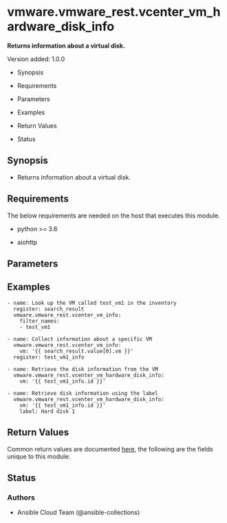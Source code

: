 # vmware.vmware_rest.vcenter_vm_hardware_disk_info

**Returns information about a virtual disk.**

Version added: 1.0.0


* Synopsis


* Requirements


* Parameters


* Examples


* Return Values


* Status

## Synopsis


* Returns information about a virtual disk.

## Requirements

The below requirements are needed on the host that executes this
module.


* python >= 3.6


* aiohttp

## Parameters

## Examples

```
- name: Look up the VM called test_vm1 in the inventory
  register: search_result
  vmware.vmware_rest.vcenter_vm_info:
    filter_names:
    - test_vm1

- name: Collect information about a specific VM
  vmware.vmware_rest.vcenter_vm_info:
    vm: '{{ search_result.value[0].vm }}'
  register: test_vm1_info

- name: Retrieve the disk information from the VM
  vmware.vmware_rest.vcenter_vm_hardware_disk_info:
    vm: '{{ test_vm1_info.id }}'

- name: Retrieve disk information using the label
  vmware.vmware_rest.vcenter_vm_hardware_disk_info:
    vm: '{{ test_vm1_info.id }}'
    label: Hard disk 1
```

## Return Values

Common return values are documented [here](https://docs.ansible.com/ansible/latest/reference_appendices/common_return_values.html#common-return-values),
the following are the fields unique to this module:

## Status

### Authors


* Ansible Cloud Team (@ansible-collections)
